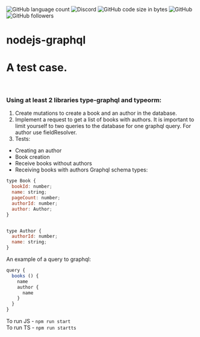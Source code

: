 ![GitHub language count](https://img.shields.io/github/languages/count/rhiskey/nodejs-gql-ts-Public) ![Discord](https://img.shields.io/discord/224962875716796418) ![GitHub code size in bytes](https://img.shields.io/github/languages/code-size/rhiskey/nodejs-gql-ts-Public) ![GitHub](https://img.shields.io/github/license/rhiskey/nodejs-gql-ts-Public)
![GitHub followers](https://img.shields.io/github/followers/rhiskey?label=Follow%20me&style=social)
# nodejs-graphql
<h1> A test case.</h1> </br>

### Using at least 2 libraries type-graphql and typeorm:</br>
1. Create mutations to create a book and an author in the database.</br>
2. Implement a request to get a list of books with authors. It is important to limit yourself to two queries to the database for one graphql query. For author use fieldResolver.</br>
3. Tests:</br>
* Creating an author</br>
* Book creation</br>
* Receive books without authors</br>
* Receiving books with authors Graphql schema types: </br>

```javascript
type Book {
  bookId: number;   
  name: string;
  pageCount: number; 
  authorId: number;  
  author: Author; 
}


type Author {
  authorId: number;
  name: string;
} 
```

An example of a query to graphql:</br> 

```javascript
query {
  books () {
    name
    author {
      name
    }
  }
}
```
To run JS - `npm run start`</br> 
To run TS - `npm run startts`
